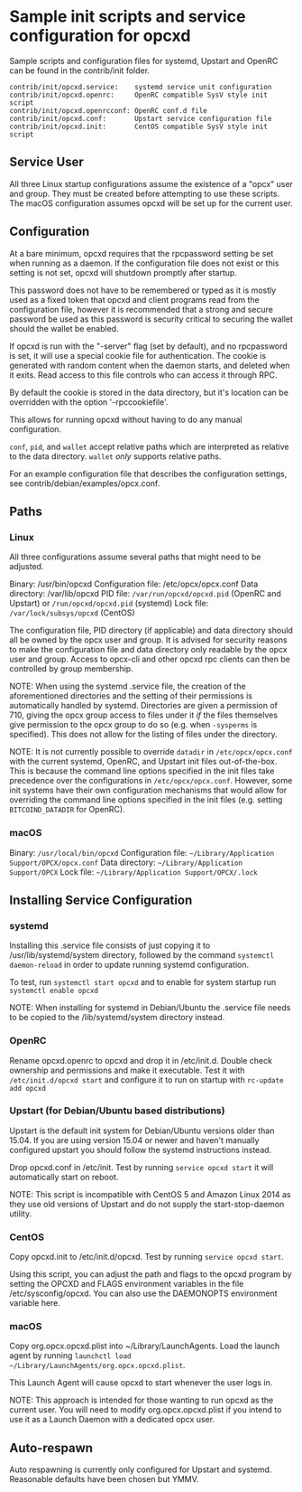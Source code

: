Sample init scripts and service configuration for opcxd
==========================================================

Sample scripts and configuration files for systemd, Upstart and OpenRC
can be found in the contrib/init folder.

    contrib/init/opcxd.service:    systemd service unit configuration
    contrib/init/opcxd.openrc:     OpenRC compatible SysV style init script
    contrib/init/opcxd.openrcconf: OpenRC conf.d file
    contrib/init/opcxd.conf:       Upstart service configuration file
    contrib/init/opcxd.init:       CentOS compatible SysV style init script

Service User
---------------------------------

All three Linux startup configurations assume the existence of a "opcx" user
and group.  They must be created before attempting to use these scripts.
The macOS configuration assumes opcxd will be set up for the current user.

Configuration
---------------------------------

At a bare minimum, opcxd requires that the rpcpassword setting be set
when running as a daemon.  If the configuration file does not exist or this
setting is not set, opcxd will shutdown promptly after startup.

This password does not have to be remembered or typed as it is mostly used
as a fixed token that opcxd and client programs read from the configuration
file, however it is recommended that a strong and secure password be used
as this password is security critical to securing the wallet should the
wallet be enabled.

If opcxd is run with the "-server" flag (set by default), and no rpcpassword is set,
it will use a special cookie file for authentication. The cookie is generated with random
content when the daemon starts, and deleted when it exits. Read access to this file
controls who can access it through RPC.

By default the cookie is stored in the data directory, but it's location can be overridden
with the option '-rpccookiefile'.

This allows for running opcxd without having to do any manual configuration.

`conf`, `pid`, and `wallet` accept relative paths which are interpreted as
relative to the data directory. `wallet` *only* supports relative paths.

For an example configuration file that describes the configuration settings,
see contrib/debian/examples/opcx.conf.

Paths
---------------------------------

### Linux

All three configurations assume several paths that might need to be adjusted.

Binary:              /usr/bin/opcxd
Configuration file:  /etc/opcx/opcx.conf
Data directory:      /var/lib/opcxd
PID file:            `/var/run/opcxd/opcxd.pid` (OpenRC and Upstart) or `/run/opcxd/opcxd.pid` (systemd)
Lock file:           `/var/lock/subsys/opcxd` (CentOS)

The configuration file, PID directory (if applicable) and data directory
should all be owned by the opcx user and group.  It is advised for security
reasons to make the configuration file and data directory only readable by the
opcx user and group.  Access to opcx-cli and other opcxd rpc clients
can then be controlled by group membership.

NOTE: When using the systemd .service file, the creation of the aforementioned
directories and the setting of their permissions is automatically handled by
systemd. Directories are given a permission of 710, giving the opcx group
access to files under it _if_ the files themselves give permission to the
opcx group to do so (e.g. when `-sysperms` is specified). This does not allow
for the listing of files under the directory.

NOTE: It is not currently possible to override `datadir` in
`/etc/opcx/opcx.conf` with the current systemd, OpenRC, and Upstart init
files out-of-the-box. This is because the command line options specified in the
init files take precedence over the configurations in
`/etc/opcx/opcx.conf`. However, some init systems have their own
configuration mechanisms that would allow for overriding the command line
options specified in the init files (e.g. setting `BITCOIND_DATADIR` for
OpenRC).

### macOS

Binary:              `/usr/local/bin/opcxd`
Configuration file:  `~/Library/Application Support/OPCX/opcx.conf`
Data directory:      `~/Library/Application Support/OPCX`
Lock file:           `~/Library/Application Support/OPCX/.lock`

Installing Service Configuration
-----------------------------------

### systemd

Installing this .service file consists of just copying it to
/usr/lib/systemd/system directory, followed by the command
`systemctl daemon-reload` in order to update running systemd configuration.

To test, run `systemctl start opcxd` and to enable for system startup run
`systemctl enable opcxd`

NOTE: When installing for systemd in Debian/Ubuntu the .service file needs to be copied to the /lib/systemd/system directory instead.

### OpenRC

Rename opcxd.openrc to opcxd and drop it in /etc/init.d.  Double
check ownership and permissions and make it executable.  Test it with
`/etc/init.d/opcxd start` and configure it to run on startup with
`rc-update add opcxd`

### Upstart (for Debian/Ubuntu based distributions)

Upstart is the default init system for Debian/Ubuntu versions older than 15.04. If you are using version 15.04 or newer and haven't manually configured upstart you should follow the systemd instructions instead.

Drop opcxd.conf in /etc/init.  Test by running `service opcxd start`
it will automatically start on reboot.

NOTE: This script is incompatible with CentOS 5 and Amazon Linux 2014 as they
use old versions of Upstart and do not supply the start-stop-daemon utility.

### CentOS

Copy opcxd.init to /etc/init.d/opcxd. Test by running `service opcxd start`.

Using this script, you can adjust the path and flags to the opcxd program by
setting the OPCXD and FLAGS environment variables in the file
/etc/sysconfig/opcxd. You can also use the DAEMONOPTS environment variable here.

### macOS

Copy org.opcx.opcxd.plist into ~/Library/LaunchAgents. Load the launch agent by
running `launchctl load ~/Library/LaunchAgents/org.opcx.opcxd.plist`.

This Launch Agent will cause opcxd to start whenever the user logs in.

NOTE: This approach is intended for those wanting to run opcxd as the current user.
You will need to modify org.opcx.opcxd.plist if you intend to use it as a
Launch Daemon with a dedicated opcx user.

Auto-respawn
-----------------------------------

Auto respawning is currently only configured for Upstart and systemd.
Reasonable defaults have been chosen but YMMV.
